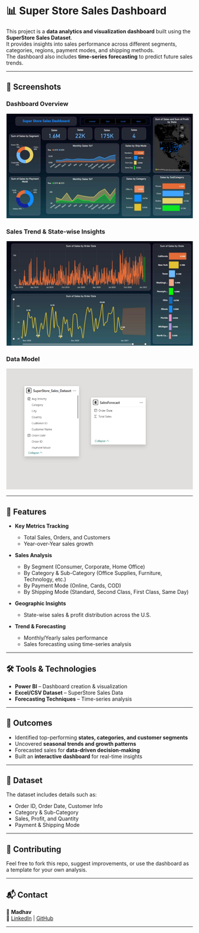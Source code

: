 # 📊 Super Store Sales Dashboard

This project is a **data analytics and visualization dashboard** built using the **SuperStore Sales Dataset**.  
It provides insights into sales performance across different segments, categories, regions, payment modes, and shipping methods.  
The dashboard also includes **time-series forecasting** to predict future sales trends.

---
## 📸 Screenshots  

### Dashboard Overview  
![Dashboard Screenshot 1](./Dashboard.jpg)

### Sales Trend & State-wise Insights  
![Dashboard Screenshot 2](./Forecast.jpg)

### Data Model  
![Data Model Screenshot](./model.png)

---

## 🚀 Features

- **Key Metrics Tracking**  
  - Total Sales, Orders, and Customers  
  - Year-over-Year sales growth  

- **Sales Analysis**  
  - By Segment (Consumer, Corporate, Home Office)  
  - By Category & Sub-Category (Office Supplies, Furniture, Technology, etc.)  
  - By Payment Mode (Online, Cards, COD)  
  - By Shipping Mode (Standard, Second Class, First Class, Same Day)  

- **Geographic Insights**  
  - State-wise sales & profit distribution across the U.S.  

- **Trend & Forecasting**  
  - Monthly/Yearly sales performance  
  - Sales forecasting using time-series analysis  

---

## 🛠 Tools & Technologies

- **Power BI** – Dashboard creation & visualization  
- **Excel/CSV Dataset** – SuperStore Sales Data  
- **Forecasting Techniques** – Time-series analysis  

---


## 🎯 Outcomes

- Identified top-performing **states, categories, and customer segments**  
- Uncovered **seasonal trends and growth patterns**  
- Forecasted sales for **data-driven decision-making**  
- Built an **interactive dashboard** for real-time insights  

---

## 📂 Dataset

The dataset includes details such as:  
- Order ID, Order Date, Customer Info  
- Category & Sub-Category  
- Sales, Profit, and Quantity  
- Payment & Shipping Mode  

---

## 🤝 Contributing

Feel free to fork this repo, suggest improvements, or use the dashboard as a template for your own analysis.

---

## 📬 Contact  

👤 **Madhav**  
🔗 [LinkedIn](https://www.linkedin.com/in/madhavavukkum) | [GitHub](https://github.com/madhavapavan) 

---
